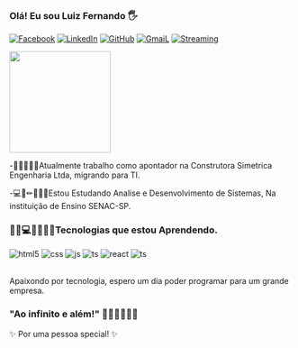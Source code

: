 ### Olá! Eu sou Luiz Fernando 🖐

[![Facebook](https://img.shields.io/badge/Facebook-1877F2?style=for-the-badge&logo=facebook&logoColor=white)](https://www.facebook.com/luizfernando.silvasantos)
[![LinkedIn](https://img.shields.io/badge/LinkedIn-0077B5?style=for-the-badge&logo=linkedin&logoColor=white)](https://www.linkedin.com/in/luiz-fernando-silva-santos-508a64139)
[![GitHub](https://img.shields.io/badge/GitHub-100000?style=for-the-badge&logo=github&logoColor=white)](https://github.com/ziulfernando)
[![GmaiL](https://img.shields.io/badge/Gmail-D14836?style=for-the-badge&logo=gmail&logoColor=white)](mailto:luizfernandosilvasantos01@gmail.com)
[![Streaming](https://img.shields.io/badge/Twitch-9146FF?style=for-the-badge&logo=twitch&logoColor=white)](https://www.twitch.tv/ziiiiul)

<img height="180em" src="https://github-readme-stats.vercel.app/api?username=ziulfernando&show_icons=true&theme=tokyonight&include_all_commits=true&count_private=true"/>

-👷🏽‍♂️☝🏽Atualmente trabalho como apontador na Construtora Simetrica Engenharia Ltda, migrando para TI.

-💻📖✏👨🏽‍🎓Estou Estudando Analise e Desenvolvimento de Sistemas, Na instituição de Ensino SENAC-SP.

### 👨‍💻💻👨🏻‍🎓📖Tecnologias que estou Aprendendo.

<div style="display: inline_block">
  <img align="center" alt="html5" src="https://img.shields.io/badge/HTML5-E34F26?style=for-the-badge&logo=html5&logoColor=white" />
  <img align="center" alt="css" src="https://img.shields.io/badge/CSS3-1572B6?style=for-the-badge&logo=css3&logoColor=white" />
  <img align="center" alt="js" src="https://img.shields.io/badge/JavaScript-F7DF1E?style=for-the-badge&logo=javascript&logoColor=black" />
  <img align="center" alt="ts" src="https://img.shields.io/badge/Node.js-43853D?style=for-the-badge&logo=node.js&logoColor=white" />
  <img align="center" alt="react" src="https://img.shields.io/badge/React-20232A?style=for-the-badge&logo=react&logoColor=61DAFB" />
   <img align="center" alt="ts" src="https://img.shields.io/badge/TypeScript-007ACC?style=for-the-badge&logo=typescript&logoColor=white" /></div><br/>

Apaixondo por tecnologia, espero um dia poder programar para um grande empresa.

### "Ao infinito e além!" 🧑🏽‍🚀🧑🏽‍🚀

✨ Por uma pessoa special! ✨
  
